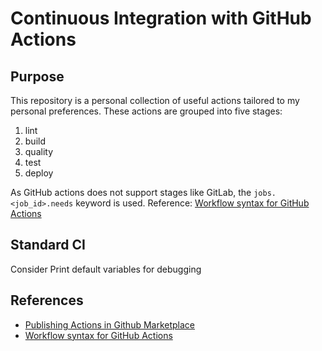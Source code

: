 # Continuous Integration with GitHub Actions

## Purpose

This repository is a personal collection of useful actions tailored to my personal preferences. These actions are grouped into five stages:

1. lint
2. build
3. quality
4. test
5. deploy

As GitHub actions does not support stages like GitLab, the `jobs.<job_id>.needs` keyword is used. Reference: [Workflow syntax for GitHub Actions](https://help.github.com/en/actions/automating-your-workflow-with-github-actions/workflow-syntax-for-github-actions#jobsjob_idneeds)

## Standard CI

Consider Print default variables for debugging

## References

* [Publishing Actions in Github Marketplace](https://help.github.com/en/actions/automating-your-workflow-with-github-actions/publishing-actions-in-github-marketplace)
* [Workflow syntax for GitHub Actions](https://help.github.com/en/actions/automating-your-workflow-with-github-actions/workflow-syntax-for-github-actions#jobsjob_idneeds)
